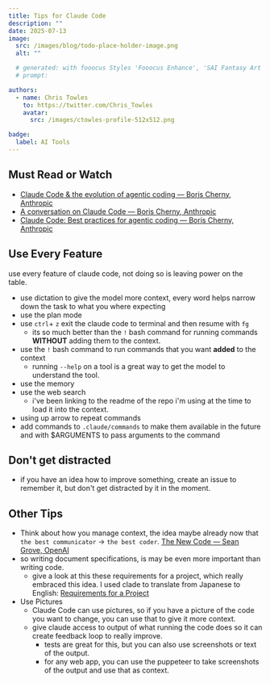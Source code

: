 ```yaml
---
title: Tips for Claude Code
description: ""
date: 2025-07-13
image:
  src: /images/blog/todo-place-holder-image.png
  alt: ""

  # generated: with fooocus Styles 'Fooocus Enhance', 'SAI Fantasy Art', 'SAI Comic Book'
  # prompt:

authors:
  - name: Chris Towles
    to: https://twitter.com/Chris_Towles
    avatar:
      src: /images/ctowles-profile-512x512.png

badge:
  label: AI Tools
---
```



## Must Read or Watch 

- [Claude Code & the evolution of agentic coding — Boris Cherny, Anthropic](https://youtu.be/Lue8K2jqfKk?si=rF5CoJAZWiFbAFvN)
- [A conversation on Claude Code — Boris Cherny, Anthropic](https://www.youtube.com/watch?v=Yf_1w00qIKc)
- [Claude Code: Best practices for agentic coding — Boris Cherny, Anthropic](https://www.anthropic.com/engineering/claude-code-best-practices?s=09)

## Use Every Feature
use every feature of claude code, not doing so is leaving power on the table.

- use dictation to give the model more context, every word helps narrow down the task to what you where expecting
- use the plan mode
- use `ctrl`+ `z` exit the claude code to terminal and then resume with `fg`
  - its so much better than the `!` bash command for running commands **WITHOUT** adding them to the context.
- use the `!` bash command to run commands that you want **added** to the context
  - running `--help` on a tool is a great way to get the model to understand the tool.
- use the memory
- use the web search
    - i've been linking to the readme of the repo i'm using at the time to load it into the context.
- using up arrow to repeat commands
- add commands to `.claude/commands` to make them available in the future and with $ARGUMENTS to pass arguments to the command


## Don't get distracted

- if you have an idea how to improve something, create an issue to remember it, but don't get distracted by it in the moment.



## Other Tips

- Think about how you manage context, the idea maybe already now that `the best communicator` ->  `the best coder`. [The New Code — Sean Grove, OpenAI](https://www.youtube.com/watch?v=8rABwKRsec4&t=1068s)
- so writing document specifications, is may be even more important than writing code.
  - give a look at this these requirements for a project, which really embraced this idea. I used clade to translate from Japanese to English: [Requirements for a Project](https://github.com/ChrisTowles/cc-jsonl/blob/main/docs/requirements.md)
- Use Pictures
  - Claude Code can use pictures, so if you have a picture of the code you want to change, you can use that to give it more context.
  - give claude access to output of what running the code does so it can create feedback loop to really improve.
    - tests are great for this, but you can also use screenshots or text of the output.
    - for any web app, you can use the puppeteer to take screenshots of the output and use that as context.
